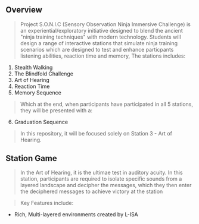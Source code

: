 #
 
#


## Overview
> Project S.O.N.I.C (Sensory Observation Ninja Immersive Challenge) is an experiential/exploratory initiative designed to blend the ancient "ninja training techniques" with modern technology. Students will design a range of interactive stations that simulate ninja training scenarios which are designed to test and enhance particpants listening abilities, reaction time and memory, The stations includes: 
1. Stealth Walking 
2. The Blindfold Challenge
3. Art of Hearing
4. Reaction Time
5. Memory Sequence

> Which at the end, when participants have participated in all 5 stations, they will be presented with a: 

6. Graduation Sequence

> In this repository, it will be focused solely on Station 3 - Art of Hearing.

## Station Game

> In the Art of Hearing, it  is the ultimae test in auditory acuity. In this station, participants are required to isolate specific sounds from a layered landscape and decipher the messages, which they then enter the deciphered messages to achieve victory at the station 

> Key Features include:
* Rich, Multi-layered environments created by L-ISA 


